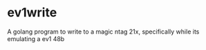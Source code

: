 # ev1write
A golang program to write to a magic ntag 21x, specifically while its emulating a ev1 48b

